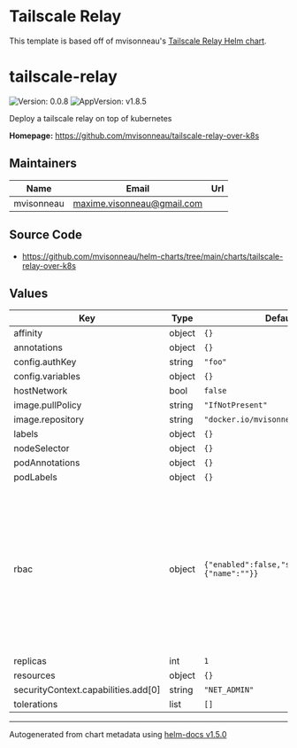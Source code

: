 # Tailscale Relay

This template is based off of mvisonneau's [Tailscale Relay Helm chart](https://github.com/mvisonneau/helm-charts/tree/main/charts/tailscale-relay). 

# tailscale-relay

![Version: 0.0.8](https://img.shields.io/badge/Version-0.0.8-informational?style=flat-square) ![AppVersion: v1.8.5](https://img.shields.io/badge/AppVersion-v1.8.5-informational?style=flat-square)

Deploy a tailscale relay on top of kubernetes

**Homepage:** <https://github.com/mvisonneau/tailscale-relay-over-k8s>

## Maintainers

| Name | Email | Url |
| ---- | ------ | --- |
| mvisonneau | maxime.visonneau@gmail.com |  |

## Source Code

* <https://github.com/mvisonneau/helm-charts/tree/main/charts/tailscale-relay-over-k8s>

## Values

| Key | Type | Default | Description |
|-----|------|---------|-------------|
| affinity | object | `{}` |  |
| annotations | object | `{}` |  |
| config.authKey | string | `"foo"` |  |
| config.variables | object | `{}` |  |
| hostNetwork | bool | `false` |  |
| image.pullPolicy | string | `"IfNotPresent"` |  |
| image.repository | string | `"docker.io/mvisonneau/tailscale"` |  |
| labels | object | `{}` |  |
| nodeSelector | object | `{}` |  |
| podAnnotations | object | `{}` |  |
| podLabels | object | `{}` |  |
| rbac | object | `{"enabled":false,"serviceAccount":{"name":""}}` | If your kubernetes cluster defined the pod security policy, then you need to enable this part, and define clusterRole based on your situation. |
| replicas | int | `1` |  |
| resources | object | `{}` |  |
| securityContext.capabilities.add[0] | string | `"NET_ADMIN"` |  |
| tolerations | list | `[]` |  |

----------------------------------------------
Autogenerated from chart metadata using [helm-docs v1.5.0](https://github.com/norwoodj/helm-docs/releases/v1.5.0)
